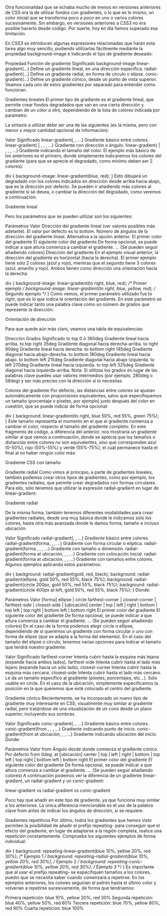 Otra funcionalidad que se echaba mucho de menos en versiones anteriores de CSS era la de utilizar fondos con gradientes, o lo que es lo mismo, un color inicial que se transforma poco a poco en uno o varios colores sucesivamente. Sin embargo, en versiones anteriores a CSS3 no era posible hacerlo desde código. Por suerte, hoy en día hemos superado esa limitación.

En CSS3 se introducen algunas expresiones relacionadas que harán esta tarea algo muy sencillo, pudiendo utilizarlas fácilmente mediante la propiedad background-image e indicando el tipo de gradiente deseado:

Propiedad	Función de gradiente	Significado
background-image	linear-gradient(...)	Define un gradiente lineal, en una dirección específica.
radial-gradient(...)	Define un gradiente radial, en forma de círculo o elipse.
conic-gradient(...)	Define un gradiente cónico, desde un punto de vista superior.
Veamos cada uno de estos gradientes por separado para entender como funcionan.

Gradientes lineales 
El primer tipo de gradiente es el gradiente lineal, que permite crear fondos degradados que van en una cierta dirección y cambian de un color a otro, dependiendo de la lista de colores indicada por parámetro.

La sintaxis a utilizar debe ser una de las siguientes (es la misma, pero con menor o mayor cantidad opcional de información):

Valor	Significado
linear-gradient(, , ...)	Gradiente básico entre colores.
linear-gradient( | , , , ...)	Gradiente con dirección o ángulo.
linear-gradient( | ,  ,  , ...)	Gradiente indicando el tamaño del color.
El ejemplo más básico de los anteriores es el primero, donde simplemente indicaremos los colores del gradiente (para que se aprecie el degradado, como mínimo deben ser 2 colores):

div {
  background-image: linear-gradient(blue, red);
}
Esto dibujará un degradado con los colores indicados en dirección desde arriba hacia abajo, que es la dirección por defecto. Se pueden ir añadiendo más colores al gradiente si se desea, o cambiar la dirección del degradado, como veremos a continuación:

Gradiente lineal

Pero los parámetros que se pueden utilizar son los siguientes:

Parámetros	Valor
Dirección del gradiente lineal (ver valores posibles más adelante). El valor por defecto es to bottom.
Número de ángulos de la dirección del gradiente lineal. Alternativa a la opción anterior.
El primer color del gradiente
El siguiente color del gradiente
De forma opcional, se puede indicar a que altura comienza a cambiar el gradiente.
...	(Se pueden seguir añadiendo colores)
Dirección del gradiente 
En el ejemplo visual anterior, la dirección del gradiente es horizontal (hacia la derecha). El primer ejemplo tiene sólo 2 colores (azul y rojo), mientras que el segundo tiene 3 colores (azul, amarillo y rojo). Ambos tienen como dirección una orientación hacia la derecha:

div {
  background-image: linear-gradient(to right, blue, red);           /* Primer ejemplo */
  background-image: linear-gradient(to right, blue, yellow, red);   /* Segundo ejemplo */
}
Como vemos, el primer parámetro utilizado fue to right, que es lo que indica la orientación del gradiente. En este parámetro se puede indicar tanto una palabra clave  como un número de grados  que represente la dirección:

Orientación de dirección

Para que quede aún más claro, veamos una tabla de equivalencias:

Dirección	Grados	Significado
to top	0 ó 360deg	Gradiente lineal hacia arriba.
to top right	35deg	Gradiente diagonal hacia derecha-arriba.
to right	90deg	Gradiente lineal hacia derecha.
to bottom right	145deg	Gradiente diagonal hacia abajo-derecha.
to bottom	180deg	Gradiente lineal hacia abajo.
to bottom left	215deg	Gradiente diagonal hacia abajo-izquierda.
to left	270deg	Gradiente lineal hacia izquierda.
to top left	325deg	Gradiente diagonal hacia izquierda-arriba.
Nota: Si utilizas los grados en lugar de las palabras clave puedes usar valores intermedios (por ejemplo, 280deg o 58deg) y ser más preciso con la dirección si lo necesitas.

Colores del gradiente 
Por defecto, las distancias entre colores se ajustan automáticamente con proporciones equivalentes, salvo que especifiquemos un tamaño  (porcentaje o píxeles, por ejemplo) justo después del color en cuestión, que se puede indicar de forma opcional:

div {
  background: linear-gradient(to right, blue 50%, red 55%, green 75%);
}
Este tamaño representa el momento en el que el gradiente comienza a cambiar el color, respecto al tamaño del gradiente completo. En este fragmento de código, a diferencia del anterior, nos mostraría un gradiente similar al que vemos a continuación, donde se aprecia que los tamaños o distancias entre colores no son equivalentes, sino que corresponden azul (0-50%), rojo (50%-55%) y verde (55%-75%), el cuál permanece hasta el final al no haber ningún color más:

Gradiente CSS con tamaño

Gradiente radial 
Como vimos al principio, a parte de gradientes lineales, también podemos crear otros tipos de gradientes, como por ejemplo, los gradientes radiales, que permite crear degradados con formas circulares. Para ello, sólo tenemos que utilizar la expresión radial-gradient en lugar de linear-gradient:

Gradiente radial

De la misma forma, también tenemos diferentes modalidades para crear gradientes radiales, desde una muy básica donde le indicamos sólo los colores, hasta otra más avanzada donde le damos forma, tamaño e incluso ubicación:

Valor	Significado
radial-gradient(, , ...)	Gradiente básico entre colores.
radial-gradient(forma, , , ...)	Gradiente con forma circular o elíptica.
radial-gradient(forma , , , ...)	Gradiente con tamaño o dimensión.
radial-gradient(forma  at ubicación, , , ...)	Gradiente con colocación inicial.
radial-gradient(forma  at ubicación,  ,  , ...)	Gradiente con tamaños entre colores.
Algunos ejemplos aplicando estos parámetros:

div {
  background: radial-gradient(gold, red, black);
  background: radial-gradient(ellipse, gold 50%, red 55%, black 75%);
  background: radial-gradient(circle 200px, gold 50%, red 55%, black 75%);
  background: radial-gradient(circle 400px at left, gold 50%, red 55%, black 75%);
}
Donde:

Parámetros	Valor
[forma]	ellipse | circle
farthest-corner | closest-corner | farthest-side | closest-side | 
[ubicación]	center | top | left | right | bottom | top left | top right | bottom left | bottom right
El primer color del gradiente
El siguiente color del gradiente
De forma opcional, se puede indicar a que altura comienza a cambiar el gradiente.
...	(Se pueden seguir añadiendo colores)
En el caso de la forma podemos elegir circle o ellipse, dependiendo de si queremos un gradiente con forma circular o uno con forma de elipse (que se adapta a la forma del elemento). En el caso del tamaño del elipse o círculo, tenemos varias opciones para indicar el tamaño que tendrá nuestro gradiente:

Valor	Significado
farthest-corner	Intenta cubrir hasta la esquina más lejana (expande hacia ambos lados).
farthest-side	Intenta cubrir hasta el lado más lejano (expande hacia un sólo lado).
closest-corner	Intenta cubrir hasta la esquina más cercana.
closest-side	Intenta cubrir hasta el lado más cercano.
Le da un tamaño específico al gradiente (píxeles, porcentajes, etc...). Sólo usable en circle.
En el caso de la ubicación, simplemente especificamos la posición en la que queremos que esté colocado el centro del gradiente.

Gradiente cónico 
Recientemente, se ha incorporado un nuevo tipo de gradiente muy interesante en CSS, visualmente muy similar al gradiente radial, pero tratándose de una visualización de un cono desde un plano superior, incluyendo sus sombras.

Valor	Significado
conic-gradient(, , ...)	Gradiente básico entre colores.
conic-gradient(from ,  ,  , ...)	Gradiente indicando punto de inicio.
conic-gradient(from  at ubicación,  ,  , ...)	Gradiente indicando ubicación del inicio.
Donde:

Parámetros	Valor
from 	Ángulo desde donde comienza el gradiente cónico. Por defecto from 0deg.
at [ubicación]	center | top | left | right | bottom | top left | top right | bottom left | bottom right
El primer color del gradiente
El siguiente color del gradiente
De forma opcional, se puede indicar a que altura comienza a cambiar el gradiente.
...	(Se pueden seguir añadiendo colores)
A continuación podemos ver la diferencia de un gradiente linear-gradient, un radial-gradient y un conic-gradient:

linear-gradient vs radial-gradient vs conic-gradient

Poco hay que añadir en este tipo de gradiente, ya que funciona muy similar a los anteriores. La única diferencia mencionable es el uso de la palabra clave from antes de indicar los ángulos de dirección, si se requiere.

Gradientes repetitivos 
Por último, todos los gradientes que hemos visto permiten la posibilidad de añadir el prefijo repeating- para conseguir que el efecto del gradiente, en lugar de adaptarse a la región completa, realice una repetición constantemente. Comprueba los siguientes ejemplos de forma individual:

div {
  background: repeating-linear-gradient(blue 10%, yellow 20%, red 30%);   /* Ejemplo 1 */
  background: repeating-radial-gradient(blue 10%, yellow 20%, red 30%);   /* Ejemplo 2 */
  background: repeating-conic-gradient(blue 10%, yellow 20%, red 30%);    /* Ejemplo 3 */
}
Es importante que al usar el prefijo repeating- se especifiquen tamaños a los colores, puesto que se necesita saber cuando comenzará a repetirse. En los ejemplos anteriores, los colores seguirían el patrón hasta el último color y volverían a repetirse sucesivamente, de forma que tendríamos:

Primera repetición: blue 10%, yellow 20%, red 30%
Segunda repetición: blue 40%, yellow 50%, red 60%
Tercera repetición: blue 70%, yellow 80%, red 90%
Cuarta repetición: blue 100%